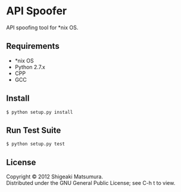 # API Spoofer

API spoofing tool for *nix OS.

## Requirements
* *nix OS
* Python 2.7.x
* CPP
* GCC

## Install
`$ python setup.py install`

## Run Test Suite
`$ python setup.py test`

## License
Copyright &copy; 2012 Shigeaki Matsumura.  
Distributed under the GNU General Public License; see C-h t to view.  
